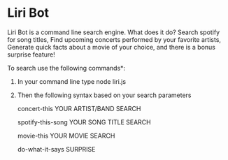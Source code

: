 # Liri Bot
Liri Bot is a command line search engine. 
What does it do? 
Search spotify for song titles, 
Find upcoming concerts performed by your favorite artists, 
Generate quick facts about a movie of your choice, 
and there is a bonus surprise feature!

To search use the following commands*:
1) In your command line type node liri.js
2) Then the following syntax based on your search parameters

    concert-this YOUR ARTIST/BAND SEARCH 
    
    spotify-this-song YOUR SONG TITLE SEARCH
    
    movie-this YOUR MOVIE SEARCH
    
    do-what-it-says SURPRISE
